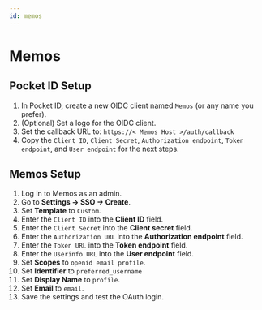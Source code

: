 ```yaml
---
id: memos
---
```


# Memos

## Pocket ID Setup

1. In Pocket ID, create a new OIDC client named `Memos` (or any name you prefer).  
2. (Optional) Set a logo for the OIDC client.  
3. Set the callback URL to: `https://< Memos Host >/auth/callback`  
4. Copy the `Client ID`, `Client Secret`, `Authorization endpoint`, `Token endpoint`, and `User endpoint` for the next steps.  

## Memos Setup

1. Log in to Memos as an admin.
2. Go to **Settings → SSO → Create**.  
3. Set **Template** to `Custom`.   
4. Enter the `Client ID` into the **Client ID** field.  
5. Enter the `Client Secret` into the **Client secret** field.  
6. Enter the `Authorization URL` into the **Authorization endpoint** field.
7. Enter the `Token URL` into the **Token endpoint** field.
8. Enter the `Userinfo URL` into the **User endpoint** field.
11. Set **Scopes** to `openid email profile`.
12. Set **Identifier** to `preferred_username`
13. Set **Display Name** to `profile`.
14. Set **Email** to `email`.
15. Save the settings and test the OAuth login.  
